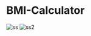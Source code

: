 # BMI-Calculator

![ss](https://user-images.githubusercontent.com/64016811/137612659-e840b51e-6cbb-4ce9-9ac1-b96b26ee4d47.png)
![ss2](https://user-images.githubusercontent.com/64016811/137612661-c2c4a9e7-7821-479b-a195-a8c1ec79d1d5.png)
